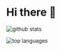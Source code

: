 # Hi there 👋

![github stats](https://github-readme-stats.vercel.app/api?username=kamiyaa&show_icons=true&hide=stars&hide_border=true&bg_color=232326&icon_color=ebcb8b&title_color=a0c5e7&text_color=a0c5e7)

![top languages](https://github-readme-stats.vercel.app/api/top-langs/?username=kamiyaa&layout=compact&show_icons=true&hide_border=true&bg_color=232326&icon_color=ebcb8b&title_color=a0c5e7&text_color=a0c5e7&hide=jupyter%20notebook,TeX,css,scss)
